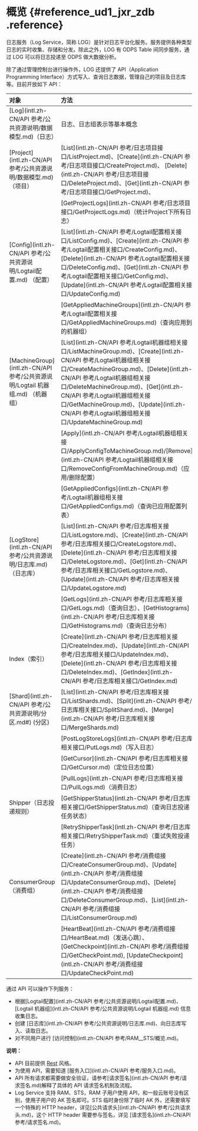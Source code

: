 # 概览 {#reference_ud1_jxr_zdb .reference}

日志服务（Log Service，简称 LOG）是针对日志平台化服务。服务提供各种类型日志的实时收集、存储和分发。除此之外，LOG 有 ODPS Table 间同步服务，通过 LOG 可以将日志投递至 ODPS 做大数据分析。

除了通过管理控制台进行操作外，LOG 还提供了 API（Application Programming Interface）方式写入、查询日志数据，管理自己的项目及日志库等。目前开放如下 API：

|对象|方法|
|:-|:-|
| [Log](intl.zh-CN/API 参考/公共资源说明/数据模型.md)（日志）|日志、日志组表示等基本概念|
| [Project](intl.zh-CN/API 参考/公共资源说明/数据模型.md) （项目）| [List](intl.zh-CN/API 参考/日志项目接口/ListProject.md)、[Create](intl.zh-CN/API 参考/日志项目接口/CreateProject.md)、 [Delete](intl.zh-CN/API 参考/日志项目接口/DeleteProject.md)、[Get](intl.zh-CN/API 参考/日志项目接口/GetProject.md)、|
| | [GetProjectLogs](intl.zh-CN/API 参考/日志项目接口/GetProjectLogs.md)（统计Project下所有日志）|
| [Config](intl.zh-CN/API 参考/公共资源说明/Logtail配置.md) （配置）| [List](intl.zh-CN/API 参考/Logtail配置相关接口/ListConfig.md)、[Create](intl.zh-CN/API 参考/Logtail配置相关接口/CreateConfig.md)、 [Delete](intl.zh-CN/API 参考/Logtail配置相关接口/DeleteConfig.md)、[Get](intl.zh-CN/API 参考/Logtail配置相关接口/GetConfig.md)、[Update](intl.zh-CN/API 参考/Logtail配置相关接口/UpdateConfig.md) |
| | [GetAppliedMachineGroups](intl.zh-CN/API 参考/Logtail配置相关接口/GetAppliedMachineGroups.md)（查询应用到的机器组）|
| [MachineGroup](intl.zh-CN/API 参考/公共资源说明/Logtail 机器组.md) （机器组）| [List](intl.zh-CN/API 参考/Logtail机器组相关接口/ListMachineGroup.md)、[Create](intl.zh-CN/API 参考/Logtail机器组相关接口/CreateMachineGroup.md)、[Delete](intl.zh-CN/API 参考/Logtail机器组相关接口/DeleteMachineGroup.md)、[Get](intl.zh-CN/API 参考/Logtail机器组相关接口/GetMachineGroup.md)、[Update](intl.zh-CN/API 参考/Logtail机器组相关接口/UpdateMachineGroup.md) |
| | [Apply](intl.zh-CN/API 参考/Logtail机器组相关接口/ApplyConfigToMachineGroup.md)/[Remove](intl.zh-CN/API 参考/Logtail机器组相关接口/RemoveConfigFromMachineGroup.md)（应用/删除配置）|
| | [GetAppliedConfigs](intl.zh-CN/API 参考/Logtail机器组相关接口/GetAppliedConfigs.md)（查询已应用配置列表）|
| [LogStore](intl.zh-CN/API 参考/公共资源说明/日志库.md) （日志库）| [List](intl.zh-CN/API 参考/日志库相关接口/ListLogstore.md)、[Create](intl.zh-CN/API 参考/日志库相关接口/CreateLogstore.md)、 [Delete](intl.zh-CN/API 参考/日志库相关接口/DeleteLogstore.md)、[Get](intl.zh-CN/API 参考/日志库相关接口/GetLogstore.md)、[Update](intl.zh-CN/API 参考/日志库相关接口/UpdateLogstore.md) |
| | [GetLogs](intl.zh-CN/API 参考/日志库相关接口/GetLogs.md)（查询日志）、[GetHistograms](intl.zh-CN/API 参考/日志库相关接口/GetHistograms.md)（查询日志分布）|
|Index（索引）| [Create](intl.zh-CN/API 参考/日志库相关接口/CreateIndex.md)、[Update](intl.zh-CN/API 参考/日志库相关接口/UpdateIndex.md)、[Delete](intl.zh-CN/API 参考/日志库相关接口/DeleteIndex.md)、[GetIndex](intl.zh-CN/API 参考/日志库相关接口/GetIndex.md) |
| [Shard](intl.zh-CN/API 参考/公共资源说明/分区.md#) \(分区\)| [List](intl.zh-CN/API 参考/日志库相关接口/ListShards.md)、[Split](intl.zh-CN/API 参考/日志库相关接口/SplitShard.md)、[Merge](intl.zh-CN/API 参考/日志库相关接口/MergeShards.md) |
| | [PostLogStoreLogs](intl.zh-CN/API 参考/日志库相关接口/PutLogs.md)（写入日志）|
| | [GetCursor](intl.zh-CN/API 参考/日志库相关接口/GetCursor.md)（定位日志位置）|
| | [PullLogs](intl.zh-CN/API 参考/日志库相关接口/PullLogs.md)（消费日志）|
|Shipper（日志投递规则）| [GetShipperStatus](intl.zh-CN/API 参考/日志库相关接口/GetShipperStatus.md)（查询日志投递任务状态）|
| | [RetryShipperTask](intl.zh-CN/API 参考/日志库相关接口/RetryShipperTask.md)（重试失败投递任务）|
|ConsumerGroup（消费组）| [Create](intl.zh-CN/API 参考/消费组接口/CreateConsumerGroup.md)、[Update](intl.zh-CN/API 参考/消费组接口/UpdateConsumerGroup.md)、[Delete](intl.zh-CN/API 参考/消费组接口/DeleteConsumerGroup.md)、[List](intl.zh-CN/API 参考/消费组接口/ListConsumerGroup.md) |
| | [HeartBeat](intl.zh-CN/API 参考/消费组接口/HeartBeat.md)（发送心跳）、[GetCheckpoint](intl.zh-CN/API 参考/消费组接口/GetCheckPoint.md), [UpdateCheckpoint](intl.zh-CN/API 参考/消费组接口/UpdateCheckPoint.md) |

通过 API 可以操作下列服务：

-   根据[Logtail配置](intl.zh-CN/API 参考/公共资源说明/Logtail配置.md)、[Logtail 机器组](intl.zh-CN/API 参考/公共资源说明/Logtail 机器组.md) 信息收集日志。
-   创建 [日志库](intl.zh-CN/API 参考/公共资源说明/日志库.md)、向日志库写入、读取日志。
-   对不同用户进行 [访问控制](intl.zh-CN/API 参考/RAM__STS/概览.md)。

**说明：** 

-   API 目前提供 [Rest](http://en.wikipedia.org/wiki/Representational_state_transfer) 风格。
-   为使用 API，需要知道 [服务入口](intl.zh-CN/API 参考/服务入口.md)。
-   API 所有请求都需要做安全验证，请参考[请求签名](intl.zh-CN/API 参考/请求签名.md)解释了具体的 API 请求签名机制及流程。
-   Log Service 支持 RAM、STS，RAM 子用户使用 API，和一般云账号没有区别，使用子用户的 AK 签名即可。STS 临时身份除了临时 AK 外，还需要填写一个特殊的 HTTP header，详见[公共请求头](intl.zh-CN/API 参考/公共请求头.md)，这个 HTTP header 需要参与签名，详见 [请求签名](intl.zh-CN/API 参考/请求签名.md)。

